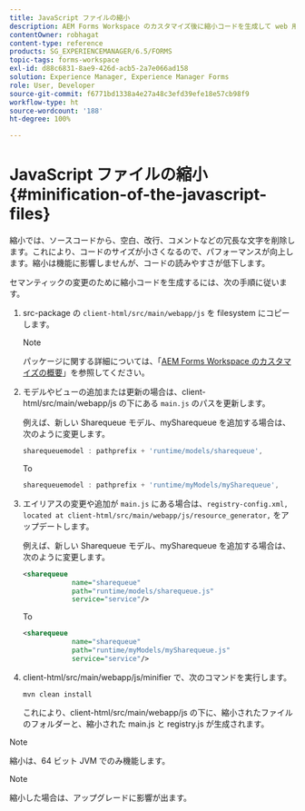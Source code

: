 ```yaml
---
title: JavaScript ファイルの縮小
description: AEM Forms Workspace のカスタマイズ後に縮小コードを生成して web 用の JS ファイルを最適化するための手順です。
contentOwner: robhagat
content-type: reference
products: SG_EXPERIENCEMANAGER/6.5/FORMS
topic-tags: forms-workspace
exl-id: d88c6831-8ae9-426d-acb5-2a7e066ad158
solution: Experience Manager, Experience Manager Forms
role: User, Developer
source-git-commit: f6771bd1338a4e27a48c3efd39efe18e57cb98f9
workflow-type: ht
source-wordcount: '188'
ht-degree: 100%

---
```


# JavaScript ファイルの縮小 {#minification-of-the-javascript-files}

縮小では、ソースコードから、空白、改行、コメントなどの冗長な文字を削除します。これにより、コードのサイズが小さくなるので、パフォーマンスが向上します。縮小は機能に影響しませんが、コードの読みやすさが低下します。

セマンティックの変更のために縮小コードを生成するには、次の手順に従います。

1. src-package の `client-html/src/main/webapp/js` を filesystem にコピーします。

   >[!NOTE]
   >
   >パッケージに関する詳細については、「[AEM Forms Workspace のカスタマイズの概要](/help/forms/using/introduction-customizing-html-workspace.md)」を参照してください。

1. モデルやビューの追加または更新の場合は、client-html/src/main/webapp/js の下にある `main.js` のパスを更新します。

   例えば、新しい Sharequeue モデル、mySharequeue を追加する場合は、次のように変更します。

   ```javascript
   sharequeuemodel : pathprefix + 'runtime/models/sharequeue',
   ```

   To

   ```javascript
   sharequeuemodel : pathprefix + 'runtime/myModels/mySharequeue',
   ```

1. エイリアスの変更や追加が `main.js` にある場合は、`registry-config.xml, located at client-html/src/main/webapp/js/resource_generator,` をアップデートします。

   例えば、新しい Sharequeue モデル、mySharequeue を追加する場合は、次のように変更します。

   ```xml
   <sharequeue
               name="sharequeue"
               path="runtime/models/sharequeue.js"
               service="service"/>
   ```

   To

   ```xml
   <sharequeue
               name="sharequeue"
               path="runtime/myModels/mySharequeue.js"
               service="service"/>
   ```

1. client-html/src/main/webapp/js/minifier で、次のコマンドを実行します。

   ```shell
   mvn clean install
   ```

   これにより、client-html/src/main/webapp/js の下に、縮小されたファイルのフォルダーと、縮小された main.js と registry.js が生成されます。

>[!NOTE]
>
>縮小は、64 ビット JVM でのみ機能します。

>[!NOTE]
>
>縮小した場合は、アップグレードに影響が出ます。
